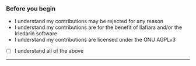 ### Before you begin

* I understand my contributions may be rejected for any reason
* I understand my contributions are for the benefit of Ilafiara and/or the Irledarin software
* I understand my contributions are licensed under the GNU AGPLv3

- [ ] I understand all of the above

---

<!-- Description of changes and/or related issues goes here. -->
